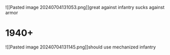 ![[Pasted image 20240704131053.png]]great against infantry
sucks against armor
# 1940+
![[Pasted image 20240704131145.png]]should use mechanized infantry